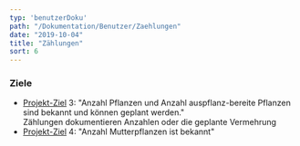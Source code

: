```yaml
---
typ: 'benutzerDoku'
path: "/Dokumentation/Benutzer/Zaehlungen"
date: "2019-10-04"
title: "Zählungen"
sort: 6
---
```


### Ziele
- [Projekt-Ziel](/Dokumentation/Benutzer/Ziele) 3: "Anzahl Pflanzen und Anzahl auspflanz-bereite Pflanzen sind bekannt und können geplant werden."<br/>
  Zählungen dokumentieren Anzahlen oder die geplante Vermehrung
- [Projekt-Ziel](/Dokumentation/Benutzer/Ziele) 4: "Anzahl Mutterpflanzen ist bekannt"
